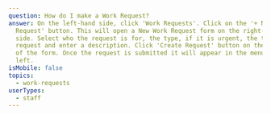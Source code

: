 ```yaml
---
question: How do I make a Work Request?
answer: On the left-hand side, click 'Work Requests'. Click on the '+ New
  Request' button. This will open a New Work Request form on the right-hand
  side. Select who the request is for, the type, if it is urgent, the type of
  request and enter a description. Click 'Create Request' button on the bottom
  of the form. Once the request is submitted it will appear in the menu on the
  left.
isMobile: false
topics:
  - work-requests
userTypes:
  - staff
---
```

